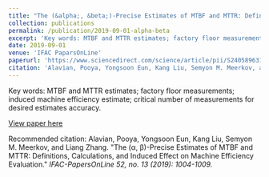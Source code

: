 ```yaml
---
title: "The (&alpha;, &beta;)-Precise Estimates of MTBF and MTTR: Definitions, Calculations, and Induced Effect on Machine Efficiency Evaluation"
collection: publications
permalink: /publication/2019-09-01-alpha-beta
excerpt: 'Key words: MTBF and MTTR estimates; factory floor measurements; induced machine efficiency estimate; critical number of measurements for desired estimates accuracy.'
date: 2019-09-01
venue: 'IFAC PaparsOnLine'
paperurl: 'https://www.sciencedirect.com/science/article/pii/S2405896319313047'
citation: 'Alavian, Pooya, Yongsoon Eun, Kang Liu, Semyon M. Meerkov, and Liang Zhang. "The (&alpha;, &beta;)-precise estimates of MTBF and MTTR: Definitions, calculations, and induced effect on machine efficiency evaluation." <i>IFAC-PapersOnLine<i> 52, no. 13 (2019): 1004-1009.'
---
```

Key words: MTBF and MTTR estimates; factory floor measurements; induced machine efficiency estimate; critical number of measurements for desired estimates accuracy.

[View paper here](https://www.sciencedirect.com/science/article/pii/S2405896319313047)

Recommended citation: Alavian, Pooya, Yongsoon Eun, Kang Liu, Semyon M. Meerkov, and Liang Zhang. "The (&alpha;, &beta;)-Precise Estimates of MTBF and MTTR: Definitions, Calculations, and Induced Effect on Machine Efficiency Evaluation." <i>IFAC-PapersOnLine<i> 52, no. 13 (2019): 1004-1009.